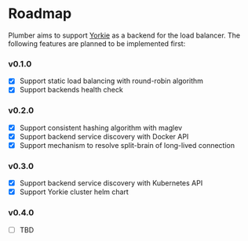 # Roadmap

Plumber aims to support [Yorkie](https://github.com/yorkie-team/yorkie) as a backend for the load balancer.
The following features are planned to be implemented first:

### v0.1.0

- [x] Support static load balancing with round-robin algorithm
- [x] Support backends health check

### v0.2.0

- [x] Support consistent hashing algorithm with maglev
- [x] Support backend service discovery with Docker API
- [x] Support mechanism to resolve split-brain of long-lived connection

### v0.3.0

- [x] Support backend service discovery with Kubernetes API
- [x] Support Yorkie cluster helm chart

### v0.4.0

- [ ] TBD
